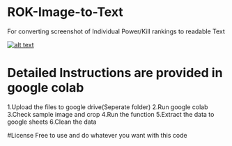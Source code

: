 # ROK-Image-to-Text
For converting screenshot of Individual Power/Kill rankings to readable Text

<!-- display the social media buttons in your README -->
[![alt text][1.1]][1]
<!-- links to social media icons -->
<!-- no need to change these -->
<!-- icons with padding -->
[1.1]: https://colab.research.google.com/assets/colab-badge.svg 
<!-- links to your social media accounts -->
[1]: https://colab.research.google.com/drive/1WfL9M6CpGqCweP5cPiaJr5QLW4oRdsdc#scrollTo=tPNHCxREV3TC/
<!-- Please don't remove this: Grab your social icons from https://github.com/carlsednaoui/gitsocial -->

# Detailed Instructions are provided in google colab
1.Upload the files to google drive(Seperate folder)
2.Run google colab 
3.Check sample image and crop
4.Run the function 
5.Extract the data to google sheets
6.Clean the data

#License
Free to use and do whatever you want with this code
